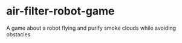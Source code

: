 # air-filter-robot-game
A game about a robot flying and purify smoke clouds while avoiding obstacles
